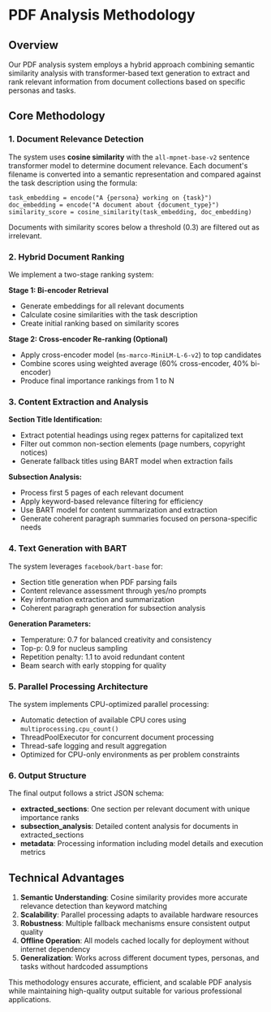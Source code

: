 # PDF Analysis Methodology

## Overview

Our PDF analysis system employs a hybrid approach combining semantic similarity analysis with transformer-based text generation to extract and rank relevant information from document collections based on specific personas and tasks.

## Core Methodology

### 1. Document Relevance Detection

The system uses **cosine similarity** with the `all-mpnet-base-v2` sentence transformer model to determine document relevance. Each document's filename is converted into a semantic representation and compared against the task description using the formula:

```
task_embedding = encode("A {persona} working on {task}")
doc_embedding = encode("A document about {document_type}")
similarity_score = cosine_similarity(task_embedding, doc_embedding)
```

Documents with similarity scores below a threshold (0.3) are filtered out as irrelevant.

### 2. Hybrid Document Ranking

We implement a two-stage ranking system:

**Stage 1: Bi-encoder Retrieval**
- Generate embeddings for all relevant documents
- Calculate cosine similarities with the task description
- Create initial ranking based on similarity scores

**Stage 2: Cross-encoder Re-ranking (Optional)**
- Apply cross-encoder model (`ms-marco-MiniLM-L-6-v2`) to top candidates
- Combine scores using weighted average (60% cross-encoder, 40% bi-encoder)
- Produce final importance rankings from 1 to N

### 3. Content Extraction and Analysis

**Section Title Identification:**
- Extract potential headings using regex patterns for capitalized text
- Filter out common non-section elements (page numbers, copyright notices)
- Generate fallback titles using BART model when extraction fails

**Subsection Analysis:**
- Process first 5 pages of each relevant document
- Apply keyword-based relevance filtering for efficiency
- Use BART model for content summarization and extraction
- Generate coherent paragraph summaries focused on persona-specific needs

### 4. Text Generation with BART

The system leverages `facebook/bart-base` for:
- Section title generation when PDF parsing fails
- Content relevance assessment through yes/no prompts
- Key information extraction and summarization
- Coherent paragraph generation for subsection analysis

**Generation Parameters:**
- Temperature: 0.7 for balanced creativity and consistency
- Top-p: 0.9 for nucleus sampling
- Repetition penalty: 1.1 to avoid redundant content
- Beam search with early stopping for quality

### 5. Parallel Processing Architecture

The system implements CPU-optimized parallel processing:
- Automatic detection of available CPU cores using `multiprocessing.cpu_count()`
- ThreadPoolExecutor for concurrent document processing
- Thread-safe logging and result aggregation
- Optimized for CPU-only environments as per problem constraints

### 6. Output Structure

The final output follows a strict JSON schema:
- **extracted_sections**: One section per relevant document with unique importance ranks
- **subsection_analysis**: Detailed content analysis for documents in extracted_sections
- **metadata**: Processing information including model details and execution metrics

## Technical Advantages

1. **Semantic Understanding**: Cosine similarity provides more accurate relevance detection than keyword matching
2. **Scalability**: Parallel processing adapts to available hardware resources
3. **Robustness**: Multiple fallback mechanisms ensure consistent output quality
4. **Offline Operation**: All models cached locally for deployment without internet dependency
5. **Generalization**: Works across different document types, personas, and tasks without hardcoded assumptions

This methodology ensures accurate, efficient, and scalable PDF analysis while maintaining high-quality output suitable for various professional applications.